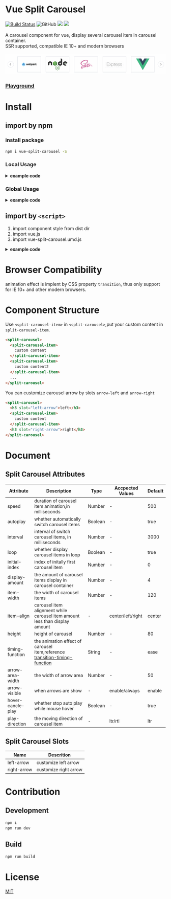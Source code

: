 # Vue Split Carousel

[![Build Status](https://travis-ci.com/Aaron00101010/vue-split-carousel.svg?branch=master)](https://travis-ci.com/Aaron00101010/vue-split-carousel)
![GitHub](https://img.shields.io/github/license/aaron00101010/vue-split-carousel.svg)
![](https://img.shields.io/npm/v/vue-split-carousel.svg)
![](https://img.shields.io/bundlephobia/minzip/vue-split-carousel.svg)
<br>
<br>
A carousel component for vue, display several carousel item in carousel container.  
SSR supported, compatible IE 10+ and modern browsers
<br>
<br>
![show](./examples/GIF.gif)  

### [Playground](https://aaron00101010.github.io/vue-split-carousel/)  

# Install

## import by npm

### install package

```bash
npm i vue-split-carousel -S
```

### Local Usage

<details>

<summary><strong>example code</strong></summary>

```html
<template>
  <div id="app">
    <split-carousel>
      <split-carousel-item v-for="item in 8" :key="item">
        {{ item }}
      </split-carousel-item>
    </split-carousel>
  </div>
</template>

<script>
  import { SplitCarousel, SplitCarouselItem } from "vue-split-carousel";
  export default {
    components: {
      SplitCarousel,
      SplitCarouselItem
    }
  };
</script>

<style>
  #app {
    width: 800px;
    margin: 60px auto;
  }
</style>
```

</details>

### Global Usage

<details>

<summary><strong>example code</strong></summary>

```js
import Vue from "vue";
import App from "./App.vue";

import SplitCarousel from "vue-split-carousel";
Vue.use(SplitCarousel);

new Vue({
  render: h => h(App)
}).$mount("#app");
```

</details>

## import by `<script>`

1. import component style from dist dir
2. import vue.js
3. import vue-split-carousel.umd.js

<details>

<summary><strong>example code</strong></summary>

```html
<!DOCTYPE html>
<html lang="en">
  <head>
    <!-- import component-style -->
    <link rel="stylesheet" href="./vue-split-carousel.css" />
  </head>
  <body>
    <div id="app" style="width:800px;margin:0 auto;">
      <split-carousel>
        <split-carousel-item v-for="item in list" :key="item">
          {{ item }}
        </split-carousel-item>
      </split-carousel>
    </div>
    <!-- import vue -->
    <script src="https://cdn.jsdelivr.net/npm/vue"></script>
    <!-- import component script vue-split-carousel.umd.js from dist dir -->
    <script src="./vue-split-carousel.umd.js"></script>
    <script>
      new Vue({
        data() {
          return {
            list: 6
          };
        }
      }).$mount("#app");
    </script>
  </body>
</html>
```

</details>

# Browser Compatibility

animation effect is implent by CSS property `transition`, thus only support for IE 10+ and other modern browsers.

# Component Structure

Use `<split-carousel-item>` in `<split-carousel>`,put your custom content in `split-carousel-item`.

```html
<split-carousel>
  <split-carousel-item>
    custom content
  </split-carousel-item>
  <split-carousel-item>
    custom content2
  </split-carousel-item>
  ...
</split-carousel>
```

You can customize carousel arrow by slots `arrow-left` and `arrow-right`

```html
<split-carousel>
  <h3 slot="left-arrow">left</h3>
  <split-carousel-item>
    custom content
  </split-carousel-item>
  <h3 slot="right-arrow">right</h3>
</split-carousel>
```

# Document

## Split Carousel Attributes

| Attribute         | Description                                                                     | Type    | Accpected Values  | Default |
| ----------------- | ------------------------------------------------------------------------------- | ------- | ----------------- | ------- |
| speed             | duration of carousel item animation,in milliseconds                             | Number  | -                 | 500     |
| autoplay          | whether automatically switch carousel items                                     | Boolean | -                 | true    |
| interval          | interval of switch carousel items, in milliseconds                              | Number  | -                 | 3000    |
| loop              | whether display carousel items in loop                                          | Boolean | -                 | true    |
| initial-index     | index of initally first carousel item                                           | Number  | -                 | 0       |
| display-amount    | the amount of carousel items display in carousel container                      | Number  | -                 | 4       |
| item-width        | the width of carousel items                                                     | Number  | -                 | 120     |
| item-align        | carousel item alignment while carousel item amount less than display amount     | -       | center/left/right | center  |
| height            | height of carousel                                                              | Number  | -                 | 80      |
| timing-function   | the animation effect of carousel item,reference [transition-timing-function][1] | String  | -                 | ease    |
| arrow-area-width  | the width of arrow area                                                         | Number  | -                 | 50      |
| arrow-visible     | when arrows are show                                                            | -       | enable/always     | enable  |
| hover-cancle-play | whether stop auto play while mouse hover                                        | Boolean | -                 | true    |
| play-direction    | the moving direction of carousel item                                           | -       | ltr/rtl           | ltr     |

## Split Carousel Slots

| Name        | Descrition         |
| ----------- | ------------------ |
| left-arrow  | customize left arrow  |
| right-arrow | customize right arrow |

# Contribution

## Development

```bash
npm i
npm run dev
```

## Build

```bash
npm run build
```

# License

[MIT](./LICENSE)

[1]: https://developer.mozilla.org/zh-CN/docs/Web/CSS/transition-timing-function

